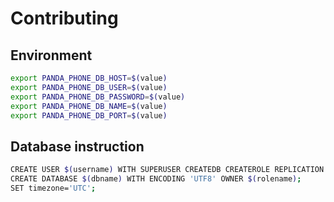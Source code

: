 # Contributing

## Environment
```bash
export PANDA_PHONE_DB_HOST=$(value)
export PANDA_PHONE_DB_USER=$(value)
export PANDA_PHONE_DB_PASSWORD=$(value)
export PANDA_PHONE_DB_NAME=$(value)
export PANDA_PHONE_DB_PORT=$(value)
```

## Database instruction
```bash
CREATE USER $(username) WITH SUPERUSER CREATEDB CREATEROLE REPLICATION BYPASSRLS PASSWORD '$(password)';
CREATE DATABASE $(dbname) WITH ENCODING 'UTF8' OWNER $(rolename);
SET timezone='UTC';
```
